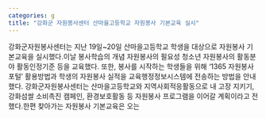 ```yaml
---
categories: g
title: "강화군 자원봉사센터 산마을고등학교 자원봉사 기본교육 실시"
---
```

강화군자원봉사센터는 지난 19일~20일 산마을고등학교 학생을 대상으로 자원봉사 기본교육을 실시했다.이날 봉사학습의 개념 자원봉사의 필요성 청소년 자원봉사의 활동분야 활동인정기준 등을 교육했다. 또한, 봉사를 시작하는 학생들을 위해 ‘1365 자원봉사포털’ 활용방법과 학생의 자원봉사 실적을 교육행정정보시스템에 전송하는 방법을 안내했다. 강화군자원봉사센터는 산마을고등학교와 지역사회적응활동으로 내 고장 지키기, 강화섬쌀 소비촉진 캠페인, 환경보호활동 등 자원봉사 프로그램을 이어갈 계획이라고 전했다.한편 찾아가는 자원봉사 기본교육은 오는